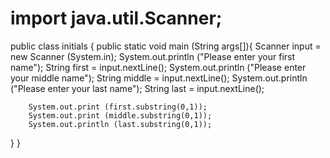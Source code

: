 # import java.util.Scanner;
public class initials
{
    public static void main (String args[]){
        Scanner input = new Scanner (System.in);
        System.out.println ("Please enter your first name");
        String first = input.nextLine();
        System.out.println ("Please enter your middle name");
        String middle = input.nextLine();
        System.out.println ("Please enter your last name");
        String last = input.nextLine();
        
        System.out.print (first.substring(0,1)); 
        System.out.print (middle.substring(0,1));
        System.out.println (last.substring(0,1));
       
     
}
}
